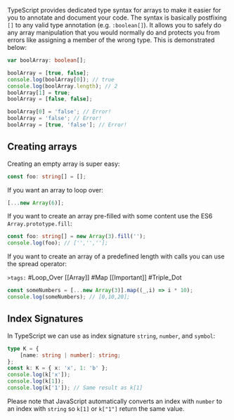 TypeScript provides dedicated type syntax for arrays to make it easier for you to annotate and document your code. The syntax is basically postfixing `[]` to any valid type annotation (e.g. `:boolean[]`). It allows you to safely do any array manipulation that you would normally do and protects you from errors like assigning a member of the wrong type.  This is demonstrated below:

```ts
var boolArray: boolean[];

boolArray = [true, false];
console.log(boolArray[0]); // true
console.log(boolArray.length); // 2
boolArray[1] = true;
boolArray = [false, false];

boolArray[0] = 'false'; // Error!
boolArray = 'false'; // Error!
boolArray = [true, 'false']; // Error!
```

## Creating arrays

Creating an empty array is super easy: 

```ts
const foo: string[] = [];
```

If you want an array to loop over: 

```ts
[...new Array(6)]; 
```

If you want to create an array pre-filled with some content use the ES6 `Array.prototype.fill`: 

```ts
const foo: string[] = new Array(3).fill('');
console.log(foo); // ['','',''];
```

If you want to create an array of a predefined length with calls you can use the spread operator: 

`>tags:` #Loop_Over [[Array]] #Map [[Important]] #Triple_Dot

```ts
const someNumbers = [...new Array(3)].map((_,i) => i * 10);
console.log(someNumbers); // [0,10,20];
```

## Index Signatures

In TypeScript we can use as index signature `string`, `number`, and `symbol`:

```typescript
type K = {
    [name: string | number]: string;
};
const k: K = { x: 'x', 1: 'b' };
console.log(k['x']);
console.log(k[1]);
console.log(k['1']); // Same result as k[1]
```

Please note that JavaScript automatically converts an index with `number` to an index with `string` so `k[1]` or `k["1"]` return the same value.